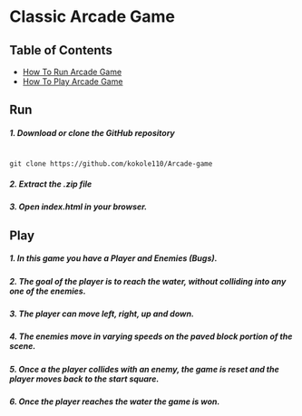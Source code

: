 # Classic Arcade Game 

## Table of Contents

- [How To Run Arcade Game](#Run)
- [How To Play Arcade Game](#Play)

## Run

##### 1. Download or clone the GitHub repository
#
```
git clone https://github.com/kokole110/Arcade-game
```
##### 2. Extract the .zip file
##### 3. Open index.html in your browser.

## Play 

##### 1. In this game you have a Player and Enemies (Bugs).
##### 2. The goal of the player is to reach the water, without colliding into any one of the enemies. 
##### 3. The player can move left, right, up and down. 
##### 4. The enemies move in varying speeds on the paved block portion of the scene. 
##### 5. Once a the player collides with an enemy, the game is reset and the player moves back to the start square. 
##### 6. Once the player reaches the water the game is won.

